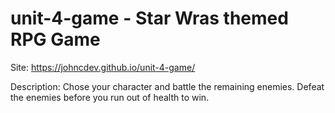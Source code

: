 # unit-4-game - Star Wras themed RPG Game

Site: https://johncdev.github.io/unit-4-game/

Description:
Chose your character and battle the remaining enemies. Defeat the enemies before you run out of health to win.
